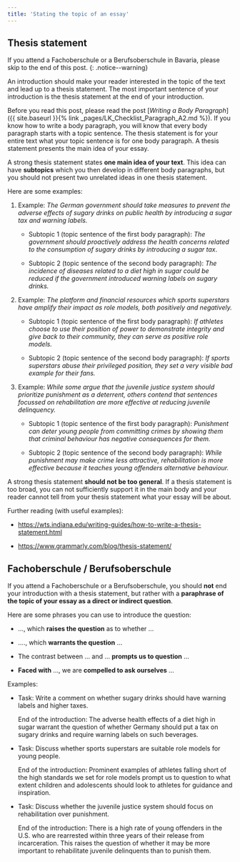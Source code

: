 ```yaml
---
title: 'Stating the topic of an essay'
---
```


## Thesis statement

If you attend a Fachoberschule or a Berufsoberschule in Bavaria, please skip to
the end of this post.
{: .notice--warning}

An introduction should make your reader interested in the topic of the text and
lead up to a thesis statement. The most important sentence of your introduction
is the thesis statement at the end of your introduction.

Before you read this post, please read the post [*Writing a Body
Paragraph*]({{ site.baseurl }}{% link _pages/LK_Checklist_Paragraph_A2.md %}).
If you know how to write a body paragraph, you will know that every body
paragraph starts with a topic sentence. The thesis statement is for your entire
text what your topic sentence is for one body paragraph. A thesis statement
presents the main idea of your essay.

A strong thesis statement states **one main idea of your text**. This idea can have
**subtopics** which you then develop in different body paragraphs, but you should
not present two unrelated ideas in one thesis statement.

Here are some examples:

1. Example: *The German government should take measures to prevent the adverse
   effects of sugary drinks on public health by introducing a sugar tax and
   warning labels.* 

   - Subtopic 1 (topic sentence of the first body paragraph): *The government
     should proactively address the health concerns related to the
     consumption of sugary drinks by introducing a sugar tax*.
 
   - Subtopic 2 (topic sentence of the second body paragraph): *The incidence of
     diseases related to a diet high in sugar could be reduced if the government
     introduced warning labels on sugary drinks.*
 
2. Example: *The platform and financial resources which sports superstars
   have amplify their impact as role models, both positively and negatively.*

   - Subtopic 1 (topic sentence of the first body paragraph): *If athletes
     choose to use their position of power to demonstrate integrity and give
     back to their community, they can serve as positive role models.*
  
   - Subtopic 2 (topic sentence of the second body paragraph): *If sports
     superstars abuse their privileged position, they set a very visible bad
     example for their fans.* 

3. Example: *While some argue that the juvenile justice system should prioritize
   punishment as a deterrent, others contend that sentences focussed on
   rehabilitation are more effective at reducing juvenile delinquency.*

   - Subtopic 1 (topic sentence of the first body paragraph): *Punishment can
     deter young people from committing crimes by showing them that criminal
     behaviour has negative consequences for them.*

   - Subtopic 2 (topic sentence of the second body paragraph): *While punishment
     may make crime less attractive, rehabilitation is more effective because
     it teaches young offenders alternative behaviour.*

A strong thesis statement **should not be too general**. If a thesis statement
is too broad, you can not sufficiently support it in the main body and your
reader cannot tell from your thesis statement what your essay will be about.

Further reading (with useful examples):

- <https://wts.indiana.edu/writing-guides/how-to-write-a-thesis-statement.html>

- <https://www.grammarly.com/blog/thesis-statement/>

## Fachoberschule / Berufsoberschule

If you attend a Fachoberschule or a Berufsoberschule, you should **not** end
your introduction with a thesis statement, but rather with a **paraphrase of
the topic of your essay as a direct or indirect question**.

Here are some phrases you can use to introduce the question:

- ..., which **raises the question** as to whether ...

- ...., which **warrants the question** ...

- The contrast between ... and ... **prompts us to question** ...

- **Faced with** ..., we are **compelled to ask ourselves** ...

Examples: 

- Task: Write a comment on whether sugary drinks should have warning labels
  and higher taxes.

  End of the introduction: The adverse health effects of a diet high
  in sugar warrant the question of whether Germany should put a tax on sugary
  drinks and require warning labels on such beverages.

- Task: Discuss whether sports superstars are suitable role models for young
  people.

  End of the introduction: Prominent examples of athletes falling short of the
  high standards we set for role models prompt us to question to what extent
  children and adolescents should look to athletes for guidance and
  inspiration.

- Task: Discuss whether the juvenile justice system should focus on
  rehabilitation over punishment.

  End of the introduction: There is a high rate of young offenders in the U.S.
  who are rearrested within three years of their release from incarceration.
  This raises the question of whether it may be more important to rehabilitate
  juvenile delinquents than to punish them.
